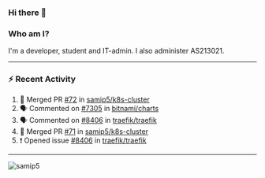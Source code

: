 ### Hi there 👋

### Who am I?
I'm a developer, student and IT-admin. I also administer AS213021.

---
### :zap: Recent Activity
<!--START_SECTION:activity-->
1. 🎉 Merged PR [#72](https://github.com/samip5/k8s-cluster/pull/72) in [samip5/k8s-cluster](https://github.com/samip5/k8s-cluster)
2. 🗣 Commented on [#7305](https://github.com/bitnami/charts/issues/7305) in [bitnami/charts](https://github.com/bitnami/charts)
3. 🗣 Commented on [#8406](https://github.com/traefik/traefik/issues/8406) in [traefik/traefik](https://github.com/traefik/traefik)
4. 🎉 Merged PR [#71](https://github.com/samip5/k8s-cluster/pull/71) in [samip5/k8s-cluster](https://github.com/samip5/k8s-cluster)
5. ❗️ Opened issue [#8406](https://github.com/traefik/traefik/issues/8406) in [traefik/traefik](https://github.com/traefik/traefik)
<!--END_SECTION:activity-->
---

<img align="center" src="https://github-readme-stats.vercel.app/api?username=samip5&show_icons=true" alt="samip5" />

